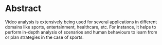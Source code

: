 # Abstract
Video analysis is extensively being used for several applications in different domains like sports, 
entertainment, healthcare, etc. For instance, it helps to perform in-depth analysis of scenarios and 
human behaviours to learn from or plan strategies in the case of sports.

